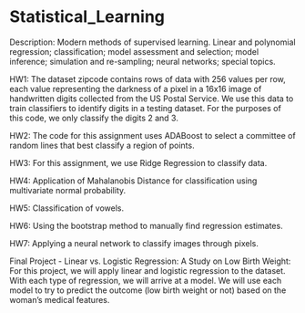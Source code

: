 # Statistical_Learning

Description:
Modern methods of supervised learning. Linear and polynomial regression; classification; model assessment and selection; model inference; simulation and re-sampling; neural networks; special topics.

HW1:
The dataset zipcode contains rows of data with 256 values per row, each value representing the darkness
of a pixel in a 16x16 image of handwritten digits collected from the US Postal Service. We use this data
to train classifiers to identify digits in a testing dataset. For the purposes of this code, we only classify the
digits 2 and 3.

HW2:
The code for this assignment uses ADABoost to select a committee of random lines that best classify a region of points.

HW3:
For this assignment, we use Ridge Regression to classify data.

HW4:
Application of Mahalanobis Distance for classification using multivariate normal probability.

HW5:
Classification of vowels.

HW6:
Using the bootstrap method to manually find regression estimates.

HW7:
Applying a neural network to classify images through pixels.

Final Project - Linear vs. Logistic Regression: A Study on Low Birth Weight: 
For this project, we will apply linear and logistic regression to the dataset. With each type of regression, we
will arrive at a model. We will use each model to try to predict the outcome (low birth weight or not) based
on the woman’s medical features.
